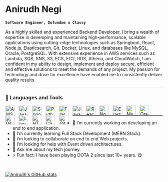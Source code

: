# Anirudh Negi

**`Software Engineer, Gofundme x Classy`**

As a highly skilled and experienced Backend Developer, I bring a wealth of expertise in developing and maintaining high-performance, scalable applications using cutting-edge technologies such as Springboot, React, Node.js, Elasticsearch, Git, Docker, Linux, and databases like MySQL, Oracle, PostgreSQL. With extensive experience in AWS services such as Lambda, SQS, SNS, S3, ECS, EC2, RDS, Athena, and CloudWatch, I am confident in my ability to design, implement and deploy secure, efficient and effective solutions to meet the demands of any project. My passion for technology and drive for excellence have enabled me to consistently deliver quality results.

---

### 🧰 Languages and Tools
<img align="left" alt="AWS" width="30px" style="padding-right:10px;"  src="https://cdn.jsdelivr.net/npm/simple-icons@3.13.0/icons/amazonaws.svg" />
<img align="left" alt="Java" width="30px" style="padding-right:10px;" src="https://cdn.jsdelivr.net/gh/devicons/devicon/icons/java/java-original.svg" />
<img align="left" alt="Spring" width="30px" style="padding-right:10px;" src="https://cdn.jsdelivr.net/gh/devicons/devicon/icons/spring/spring-original.svg" />
<img align="left" alt="Python" width="30px" style="padding-right:10px;" src="https://cdn.jsdelivr.net/gh/devicons/devicon/icons/python/python-plain.svg" />
<img align="left" alt="Flask" width="30px" style="padding-right:10px;" src="https://cdn.jsdelivr.net/npm/simple-icons@3.13.0/icons/flask.svg" />
<img align="left" alt="JavaScript" width="30px" style="padding-right:10px;" src="https://cdn.jsdelivr.net/gh/devicons/devicon/icons/javascript/javascript-plain.svg" />
<img align="left" alt="React" width="30px" style="padding-right:10px;" src="https://cdn.jsdelivr.net/gh/devicons/devicon/icons/react/react-original.svg" />
<img align="left" alt="NodeJS" width="30px" style="padding-right:10px;" src="https://cdn.jsdelivr.net/gh/devicons/devicon/icons/nodejs/nodejs-original.svg" />
<img align="left" alt="Elasticsearch" width="30px" style="padding-right:10px;"  src="https://cdn.jsdelivr.net/npm/simple-icons@3.13.0/icons/elasticsearch.svg" />
<img align="left" alt="MySQL" width="30px" style="padding-right:10px;"  src="https://cdn.jsdelivr.net/npm/simple-icons@3.13.0/icons/mysql.svg" />
<img align="left" alt="Oracle" width="30px" style="padding-right:10px;"  src="https://cdn.jsdelivr.net/npm/simple-icons@3.13.0/icons/oracle.svg" />

<img align="left" alt="Git" width="30px" style="padding-right:10px;" src="https://cdn.jsdelivr.net/gh/devicons/devicon/icons/git/git-original.svg" />
<img align="left" alt="Linux" width="30px" style="padding-right:10px;" src="https://cdn.jsdelivr.net/gh/devicons/devicon/icons/linux/linux-original.svg" />
<img align="left" alt="HTML" width="30px" style="padding-right:10px;" src="https://cdn.jsdelivr.net/gh/devicons/devicon/icons/html5/html5-plain.svg" />
<img align="left" alt="CSS" width="30px" style="padding-right:10px;" src="https://cdn.jsdelivr.net/gh/devicons/devicon/icons/css3/css3-plain.svg" />
<img align="left" alt="GitHub" width="30px" style="padding-right:10px;" src="https://cdn.jsdelivr.net/gh/devicons/devicon/icons/github/github-original.svg" />
<br />

---

- 🔭 I’m currently working on developing an end to end application.
- 🌱 I’m currently learning Full Stack Development (MERN Stack).
- 👯 I’m looking to collaborate on end to end Web projects.
- 🤔 I’m looking for help with Event driven architectures.
- 💬 Ask me about my tech journey.
- ⚡ Fun fact: I have been playing DOTA 2 since last 10+ years. 😋

#

<!--
**negiadventures/negiadventures** is a ✨ _special_ ✨ repository because its `README.md` (this file) appears on your GitHub profile.

Here are some ideas to get you started:

- 🔭 I’m currently working on ...
- 🌱 I’m currently learning ...
- 👯 I’m looking to collaborate on ...
- 🤔 I’m looking for help with ...
- 💬 Ask me about ...
- 📫 How to reach me: ...
- 😄 Pronouns: ...
- ⚡ Fun fact: ...
-->

[![Anirudh's GitHub stats](https://github-readme-stats.vercel.app/api?username=negiadventures&show_icons=true&theme=merko)](https://github.com/negiadventures/github-readme-stats)
